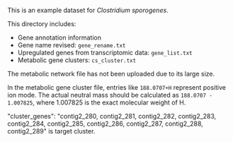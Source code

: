This is an example dataset for *Clostridium sporogenes*.

This directory includes:
- Gene annotation information  
- Gene name revised: `gene_rename.txt`
- Upregulated genes from transcriptomic data: `gene_list.txt`  
- Metabolic gene clusters: `cs_cluster.txt`  

The metabolic network file has not been uploaded due to its large size.

In the metabolic gene cluster file, entries like `188.0707+H` represent positive ion mode. The actual neutral mass should be calculated as `188.0707 - 1.007825`, where 1.007825 is the exact molecular weight of H.

"cluster_genes": "contig2_280, contig2_281, contig2_282, contig2_283, contig2_284, contig2_285, contig2_286, contig2_287, contig2_288, contig2_289" is target cluster.
